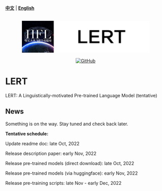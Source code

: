 [**中文**](https://github.com/ymcui/LERT) | [**English**](https://github.com/ymcui/LERT/blob/main/README_EN.md)

<p align="center">
    <br>
    <img src="./pics/banner.png" width="400"/>
    <br>
</p>
<p align="center">
    <a href="https://github.com/ymcui/LERT/blob/main/LICENSE">
        <img alt="GitHub" src="https://img.shields.io/github/license/ymcui/LERT.svg?color=blue&style=flat-square">
    </a>
</p>

# LERT

LERT: A Linguistically-motivated Pre-trained Language Model (tentative)

## News

Something is on the way. Stay tuned and check back later.

**Tentative schedule:**

Update readme doc: late Oct, 2022

Release description paper: early Nov, 2022

Release pre-trained models (direct download): late Oct, 2022

Release pre-trained models (via huggingface): early Nov, 2022

Release pre-training scripts: late Nov - early Dec, 2022
